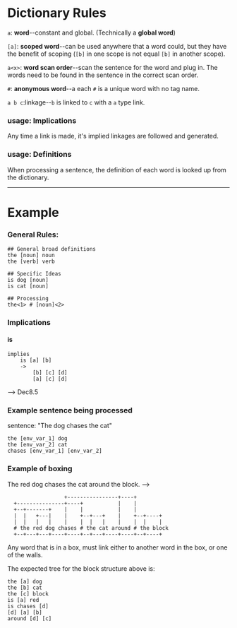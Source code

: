# Dictionary Rules

`a`: **word**--constant and global. (Technically a **global word**)

`[a]`: **scoped word**--can be used anywhere that a word could, but they have the benefit of scoping (`[b]` in one scope is not equal `[b]` in another scope).

`a<x>`: **word scan order**--scan the sentence for the word and plug in. The words need to be found in the sentence in the correct scan order. 

`#`: **anonymous word**--a each `#` is a unique word with no tag name.

`a b c`:linkage--`b` is linked to `c` with a `a` type link.

### usage: Implications
Any time a link is made, it's implied linkages are followed and generated.

### usage: Definitions
When processing a sentence, the definition of each word is looked up from the dictionary.

---------------

# Example

### General Rules:

	## General broad definitions
	the [noun] noun
	the [verb] verb
	
	## Specific Ideas
	is dog [noun]
	is cat [noun]
	
	## Processing
	the<1> # [noun]<2>

### Implications

#### is

	implies
		is [a] [b]
		->
			[b] [c] [d]
			[a] [c] [d]

--> Dec8.5

### Example sentence being processed

sentence: "The dog chases the cat"

	the [env_var_1] dog
	the [env_var_2] cat
	chases [env_var_1] [env_var_2]


### Example of boxing

The red dog chases the cat around the block. -->

                      +----------------+----+
	  +---------------+----+           |    |
	  +--+-------+    |    |           |    |
	  |  |   +---|    |    +--+---+    |    +--+----+
	  |  |   |   |    |    |  |   |    |    |  |    |
      # the red dog chases # the cat around # the block
	  +--+---+---+----+----+--+---+----+----+--+----+

Any word that is in a box, must link either to another word in the box, or one of the walls. 

The expected tree for the block structure above is:

	the [a] dog
	the [b] cat
	the [c] block
	is [a] red 
	is chases [d]
	[d] [a] [b]
	around [d] [c]
